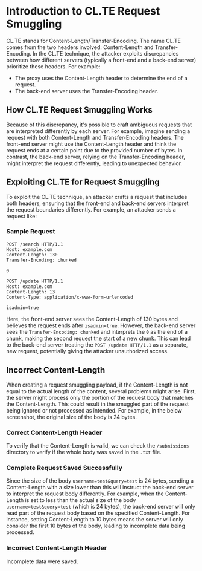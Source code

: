 # Introduction to CL.TE Request Smuggling

CL.TE stands for Content-Length/Transfer-Encoding. The name CL.TE comes from the two headers involved: Content-Length and Transfer-Encoding. In the CL.TE technique, the attacker exploits discrepancies between how different servers (typically a front-end and a back-end server) prioritize these headers. For example:

- The proxy uses the Content-Length header to determine the end of a request.
- The back-end server uses the Transfer-Encoding header.

## How CL.TE Request Smuggling Works

Because of this discrepancy, it's possible to craft ambiguous requests that are interpreted differently by each server. For example, imagine sending a request with both Content-Length and Transfer-Encoding headers. The front-end server might use the Content-Length header and think the request ends at a certain point due to the provided number of bytes. In contrast, the back-end server, relying on the Transfer-Encoding header, might interpret the request differently, leading to unexpected behavior.

## Exploiting CL.TE for Request Smuggling

To exploit the CL.TE technique, an attacker crafts a request that includes both headers, ensuring that the front-end and back-end servers interpret the request boundaries differently. For example, an attacker sends a request like:

### Sample Request

```
POST /search HTTP/1.1
Host: example.com
Content-Length: 130
Transfer-Encoding: chunked

0

POST /update HTTP/1.1
Host: example.com
Content-Length: 13
Content-Type: application/x-www-form-urlencoded

isadmin=true
```

Here, the front-end server sees the Content-Length of 130 bytes and believes the request ends after `isadmin=true`. However, the back-end server sees the `Transfer-Encoding: chunked` and interprets the `0` as the end of a chunk, making the second request the start of a new chunk. This can lead to the back-end server treating the `POST /update HTTP/1.1` as a separate, new request, potentially giving the attacker unauthorized access.

## Incorrect Content-Length

When creating a request smuggling payload, if the Content-Length is not equal to the actual length of the content, several problems might arise. First, the server might process only the portion of the request body that matches the Content-Length. This could result in the smuggled part of the request being ignored or not processed as intended. For example, in the below screenshot, the original size of the body is 24 bytes.

### Correct Content-Length Header

To verify that the Content-Length is valid, we can check the `/submissions` directory to verify if the whole body was saved in the `.txt` file.

### Complete Request Saved Successfully

Since the size of the body `username=test&query=test` is 24 bytes, sending a Content-Length with a size lower than this will instruct the back-end server to interpret the request body differently. For example, when the Content-Length is set to less than the actual size of the body `username=test&query=test` (which is 24 bytes), the back-end server will only read part of the request body based on the specified Content-Length. For instance, setting Content-Length to 10 bytes means the server will only consider the first 10 bytes of the body, leading to incomplete data being processed.

### Incorrect Content-Length Header

Incomplete data were saved.